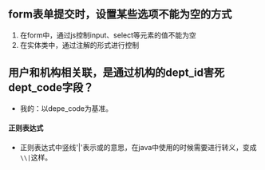 ## form表单提交时，设置某些选项不能为空的方式
1. 在form中，通过js控制input、select等元素的值不能为空 
2. 在实体类中，通过注解的形式进行控制
## 用户和机构相关联，是通过机构的dept_id害死dept_code字段？
- 我的：以depe_code为基准。
#### 正则表达式
- 正则表达式中竖线'|'表示或的意思，在java中使用的时候需要进行转义，变成`\\|`这样。
